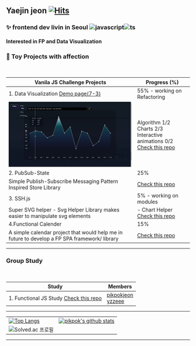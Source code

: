 
## **Yaejin jeon** [![Hits](https://hits.seeyoufarm.com/api/count/incr/badge.svg?url=https%3A%2F%2Fgithub.com%2Fpikpokjeon&count_bg=%23FF00A2&title_bg=%23493D3D&icon=&icon_color=%23000000&title=hits&edge_flat=true)](https://hits.seeyoufarm.com)

### ✨ frontend dev livin in Seoul ![javascript](https://img.shields.io/badge/JavaScript-F7DF1E?style=for-the-badge&logo=javascript&logoColor=black)![ts](https://img.shields.io/badge/TypeScript-007ACC?style=for-the-badge&logo=typescript&logoColor=white)

#### Interested in **FP and Data Visualization**



### 🥰 Toy Projects with affection 
  <br /> 

| Vanila JS Challenge Projects  |    Progress (%)    |          
| -------- | -------- | 
|  1. Data Visualization <a href="https://pikpokjeon.github.io/JS-Data-Visualization-Project/">Demo page(7-3)</a>   |    55% - working on Refactoring   |      
|<img src="https://github.com/pikpokjeon/JS-Data-Visualization-Project/blob/publish/linechart.gif" width="600">|Algorithm 1/2 <br /> Charts 2/3<br /> Interactive animations 0/2<br /> [Check this repo](https://github.com/pikpokjeon/JS-Data-Visualization-Project)  |
|  2. PubSub-State  |   25%   |          
| Simple Publish-Subscribe Messaging Pattern Inspired Store Library |[Check this repo](https://github.com/pikpokjeon/PubSub-State) |
| 3. SSH.js  |   5% - working on modules   |          
| Super SVG helper - Svg Helper Library makes easier to manipulate svg elements | - Chart Helper  [Check this repo](https://github.com/pikpokjeon/SSH) |
|4.Functional Calender|15%|
|A simple calendar project that would help me in future to develop a FP SPA framework/ library|[Check this repo](https://github.com/pikpokjeon/calendate-js)|
---

###  Group Study
  <br /> 

| Study  |    Members    |          
| -------- | -------- | 
|  1. Functional JS Study   [Check this repo](https://github.com/pikpokjeon/Functional-JS-Study)  |    [pikpokjeon](https://github.com/pikpokjeon) <br />    [yzzeee](https://github.com/yzzeee) |
---

|          |          |          
| -------- | -------- | 
| [![Top Langs](https://github-readme-stats.vercel.app/api/top-langs/?username=pikpokjeon&layout=compact&hide=HTML)](https://github.com/anuraghazra/github-readme-stats)   |  [![pikpok's github stats](https://github-readme-stats.vercel.app/api?username=pikpokjeon&include_all_commits=true&theme=vue&count_private=true&line_height=15&)](https://github.com/anuraghazra/github-readme-stats)|      
| ![Solved.ac 프로필](http://mazassumnida.wtf/api/v2/generate_badge?boj=kw0410) | |


---
